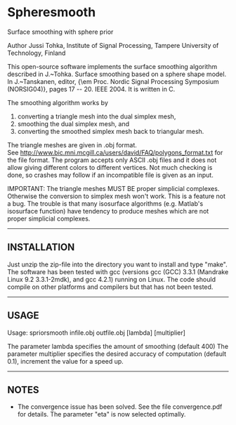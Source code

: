 Spheresmooth
============

Surface smoothing with sphere prior

Author Jussi Tohka, Institute of Signal Processing,
Tampere University of Technology, Finland

This open-source software implements the surface smoothing algorithm described in
J.~Tohka. Surface smoothing based on a sphere shape model.
In J.~Tanskanen, editor, {\em Proc. Nordic Signal Processing Symposium
(NORSIG04)}, pages 17 -- 20. IEEE 2004. It is written in C.  

The
smoothing algorithm works by 
1) converting a triangle mesh into the
dual simplex mesh, 
2) smoothing the dual simplex mesh, and 
3) converting the smoothed simplex mesh back to triangular mesh. 

The triangle meshes are given in .obj format.  
See http://www.bic.mni.mcgill.ca/users/david/FAQ/polygons_format.txt
for the file format. The program accepts only ASCII .obj files and it
does not allow giving different colors to different vertices. Not much
checking is done, so crashes may follow if an incompatible file is
given as an input.

IMPORTANT: The triangle meshes MUST BE proper simplicial
complexes. Otherwise the conversion to simplex mesh won't work. This
is a feature not a bug. The
trouble is that many isosurface algorithms (e.g. Matlab's isosurface
function) have tendency to produce meshes which are not proper
simplicial complexes.  

-----------------------------------------------------------
INSTALLATION
-----------------------------------------------------------
Just unzip the zip-file into the directory you want to install and
type "make". The software has been tested with gcc (versions gcc (GCC)
3.3.1 (Mandrake Linux 9.2 3.3.1-2mdk), and gcc 4.2.1) running on
Linux.  The code should compile on other platforms and compilers
but that has not been tested.

-----------------------------------------------------------
USAGE 
-----------------------------------------------------------
 
Usage: spriorsmooth infile.obj outfile.obj [lambda] [multiplier]

The parameter lambda specifies the amount of smoothing (default 400)
The parameter multiplier specifies the desired accuracy of computation
(default 0.1), increment the value for a speed up.

-----------------------------------------------------------
NOTES
-----------------------------------------------------------
 - The convergence issue has been solved. See the file convergence.pdf
for details. The parameter "eta" is now selected optimally.

